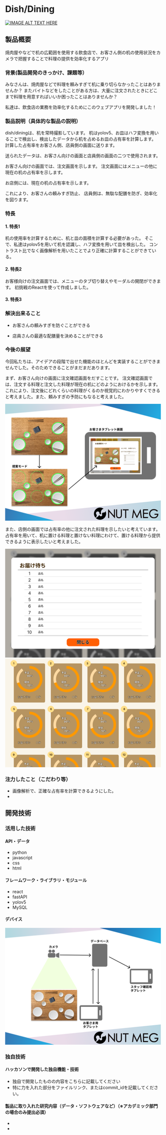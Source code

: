 # Dish/Dining

[![IMAGE ALT TEXT HERE](https://jphacks.com/wp-content/uploads/2022/08/JPHACKS2022_ogp.jpg)](https://youtu.be/iZionMIAI0Y)

## 製品概要
焼肉屋やなどで机の広範囲を使用する飲食店で、お客さん側の机の使用状況をカメラで把握することで料理の提供を効率化するアプリ


### 背景(製品開発のきっかけ、課題等）
みなさんは、焼肉屋などで料理を頼みすぎて机に乗り切らなかったことはありませんか？
またバイトなどをしたことがある方は、大量に注文されたときにどこまで料理を用意すればいいか困ったことはありませんか？

私達は、飲食店の業務を効率化するためにこのウェブアプリを開発しました！


### 製品説明（具体的な製品の説明）

dish/diningは、机を常時撮影しています。
机はyolov5、お皿はハフ変換を用いることで検出し、検出したデータから机を占めるお皿の占有率を計算します。
計算した占有率をお客さん側、店員側の画面に送ります。

送られたデータは、お客さん向けの画面と店員側の画面の二つで使用されます。

お客さん向けの画面では、注文画面を示します。
注文画面にはメニューの他に現在の机の占有率を示します。

お店側には、現在の机の占有率を示します。

これにより、お客さんの頼みすぎ防止、
店員側は、無駄な配膳を防ぎ、効率化を図ります。


### 特長
#### 1. 特長1

机の使用率を計算するために、机と皿の面積を計算する必要があった。
そこで、私達はyolov5を用いて机を認識し、ハフ変換を用いて皿を検出した。
コントラスト比でなく画像解析を用いたことでより正確に計算することができている。

#### 2. 特長2

お客様向けの注文画面では、メニューのタブ切り替えやモーダルの開閉ができます。
初挑戦のReactを使って作成しました。

#### 3. 特長3

### 解決出来ること
* お客さんの頼みすぎを防ぐことができる

* 店員さんの最適な配膳量を決めることができる 


### 今後の展望

今回私たちは、アイデアの段階で出せた機能のほとんどを実装することができませんでした。そのためできることがまだまだあります。

まず、お客さん向けの画面に注文確認画面をだすことです。
注文確認画面では、注文する料理と注文した料理が現在の机にどのようにおけるかを示します。
これにより、注文後にどれくらいの料理がくるのか視覚的にわかりやすくできると考えました。また、頼みすぎの予防にもなると考えました。

![客確認画面](img/3.png) 

また、店側の画面では占有率の他に注文された料理を示したいと考えています。
占有率を用いて、机に置ける料理と置けない料理にわけて、置ける料理から提供できるように表示したいと考えました。

![店確認画面](img/mise_kakunin_1.png) 
![店確認画面-2](img/mise_kakunin.png) 






### 注力したこと（こだわり等）
* 画像解析で、正確な占有率を計算できるようにした。
* 

## 開発技術
### 活用した技術
#### API・データ
* python
* javascript
* css
* html

#### フレームワーク・ライブラリ・モジュール
* react
* fastAPI
* yolov5
* MySQL

#### デバイス

![device](img/2.png) 

### 独自技術
#### ハッカソンで開発した独自機能・技術
* 独自で開発したものの内容をこちらに記載してください
* 特に力を入れた部分をファイルリンク、またはcommit_idを記載してください。

#### 製品に取り入れた研究内容（データ・ソフトウェアなど）（※アカデミック部門の場合のみ提出必須）
* 
* 
